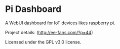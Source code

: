 # Pi Dashboard
A WebUI dashboard for IoT devices likes raspberry pi.

Project details: (http://ee-fans.com/?p=44)

Licensed under the GPL v3.0 license.
